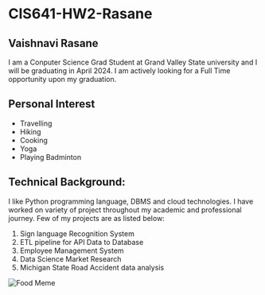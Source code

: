 # CIS641-HW2-Rasane
## **Vaishnavi Rasane**
I am a Conputer Science Grad Student at Grand Valley State university and I will be graduating in April 2024. I am actively looking for a Full Time opportunity upon my graduation.
  
## Personal Interest
* Travelling
* Hiking
* Cooking
* Yoga 
* Playing Badminton
## Technical Background: 
   I like Python programming language, DBMS and cloud technologies. I have worked on variety of project throughout my academic and professional journey. Few of my projects are as listed below:
   1. Sign language Recognition System
   2. ETL pipeline for API Data to Database
   3. Employee Management System
   4. Data Science Market Research
   5. Michigan State Road Accident data analysis

![Food Meme](https://i.redd.it/u5ci1lfap6j61.png)
